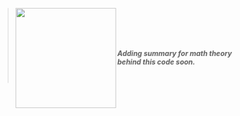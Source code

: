 > <img align="left" width="200" src="https://drive.google.com/uc?id=1iB3qrS38w0hALDYzlGt9Finyx49LJinT" />
> <BR>
> <BR>
> <BR>
> <BR>
> 
> ___Adding summary for math theory behind this code soon.___
> <BR>
> <BR>
> <BR>
